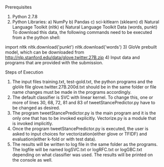 Prerequisites

1)	Python 2.7.8
2)	Python Libraries:
  a)	NumPy
  b)	Pandas
  c)	sci-kitlearn (sklearn)
  d)	Natural Language Toolkit (nltk)
  e)	Natural Language Toolkit Data (words, punkt)
To download this data, the following commands need to be executed from a the python shell:

import nltk
nltk.download('punkt')
nltk.download('words')
3)	GloVe prebuilt model, which can be downloaded from http://nlp.stanford.edu/data/glove.twitter.27B.zip
4)	Input data and programs that are provided with the submission.

Steps of Execution

1)	The input files training.txt, test-gold.txt, the python programs and the gloVe file glove.twitter.27B.200d.txt should be in the same folder or file name changes must be made in the programs accordingly.
2)	The default classifier is SVC with linear kernel. To change this, one or more of lines 30, 68, 72, 81 and 83 of tweetStancePredictor.py have to be changed as desired.
3)	The program tweetStancePredictor.py  is the main program and it is the only one that has to be invoked explicitly. Vectorize.py  is a module that is invoked implicitly.
4)	Once the program tweetStancePredictor.py  is executed, the user is asked to input choices for vectorization(either glove or TFIDF) and evaluation(either k-fold or with test data).
5)	The results will be written to log file in the same folder as the programs. The logfile will be named logSVC.txt or logRFC.txt or logGBC.txt depending on what classifier was used. The results will be printed on the console as well.
